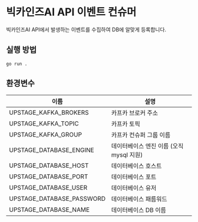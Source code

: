 # 빅카인즈AI API 이벤트 컨슈머

빅카인즈AI API에서 발생하는 이벤트를 수집하여 DB에 알맞게 등록합니다.

## 실행 방법
`go run .`

## 환경변수

| 이름 | 설명 |
| --- | --- |
UPSTAGE_KAFKA_BROKERS | 카프카 브로커 주소
UPSTAGE_KAFKA_TOPIC | 카프카 토픽
UPSTAGE_KAFKA_GROUP | 카프카 컨슈퍼 그룹 이름
UPSTAGE_DATABASE_ENGINE | 데이터베이스 엔진 이름 (오직 mysql 지원)
UPSTAGE_DATABASE_HOST | 데이터베이스 호스트
UPSTAGE_DATABASE_PORT | 데이터베이스 포트
UPSTAGE_DATABASE_USER | 데이터베이스 유저
UPSTAGE_DATABASE_PASSWORD | 데이터베이스 패름워드
UPSTAGE_DATABASE_NAME | 데이터베이스 DB 이름